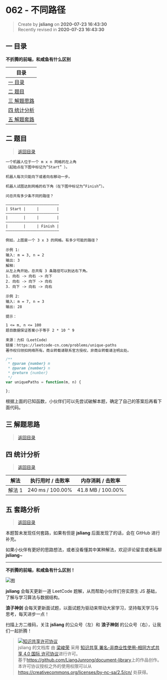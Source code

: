 062 - 不同路径
===

> Create by **jsliang** on **2020-07-23 16:43:30**  
> Recently revised in **2020-07-23 16:43:30**  

## <a name="chapter-one" id="chapter-one"></a>一 目录

**不折腾的前端，和咸鱼有什么区别**

| 目录 |
| --- |
| [一 目录](#chapter-one) |
| <a name="catalog-chapter-two" id="catalog-chapter-two"></a>[二 题目](#chapter-two) |
| <a name="catalog-chapter-three" id="catalog-chapter-three"></a>[三 解题思路](#chapter-three) |
| <a name="catalog-chapter-four" id="catalog-chapter-four"></a>[四 统计分析](#chapter-four) |
| <a name="catalog-chapter-five" id="catalog-chapter-five"></a>[五 解题套路](#chapter-five) |

## <a name="chapter-two" id="chapter-two"></a>二 题目

> [返回目录](#chapter-one)

```
一个机器人位于一个 m x n 网格的左上角 
（起始点在下图中标记为“Start” ）。

机器人每次只能向下或者向右移动一步。

机器人试图达到网格的右下角（在下图中标记为“Finish”）。

问总共有多少条不同的路径？

————————————————————————
| Start |     |        |
————————————————————————
|       |     |        |
————————————————————————
|       |     | Finish |
————————————————————————

例如，上图是一个 3 x 3 的网格。有多少可能的路径？

示例 1:
输入: m = 3, n = 2
输出: 3
解释:
从左上角开始，总共有 3 条路径可以到达右下角。
1. 向右 -> 向右 -> 向下
2. 向右 -> 向下 -> 向右
3. 向下 -> 向右 -> 向右

示例 2:
输入: m = 7, n = 3
输出: 28

提示：

1 <= m, n <= 100
题目数据保证答案小于等于 2 * 10 ^ 9

来源：力扣（LeetCode）
链接：https://leetcode-cn.com/problems/unique-paths
著作权归领扣网络所有。商业转载请联系官方授权，非商业转载请注明出处。
```

```js
/**
 * @param {number} m
 * @param {number} n
 * @return {number}
 */
var uniquePaths = function(m, n) {

};
```

根据上面的已知函数，小伙伴们可以先尝试破解本题，确定了自己的答案后再看下面代码。

## <a name="chapter-three" id="chapter-three"></a>三 解题思路

> [返回目录](#chapter-one)

## <a name="chapter-four" id="chapter-four"></a>四 统计分析

> [返回目录](#chapter-one)

| 解法 | 执行用时 / 击败率 | 内存消耗 / 击败率 |
| --- | --- | --- |
| 解法 1 | 240 ms / 100.00%  | 41.8 MB / 100.00% |

## <a name="chapter-five" id="chapter-five"></a>五 套路分析

> [返回目录](#chapter-one)

本题暂未发现任何套路，如果有但是 **jsliang** 后面发现了的话，会在 GitHub 进行补充。

如果小伙伴有更好的思路想法，或者没看懂其中某种解法，欢迎评论留言或者私聊 **jsliang**~

---

**不折腾的前端，和咸鱼有什么区别！**

![图](https://github.com/LiangJunrong/document-library/blob/master/public-repertory/img/z-index-small.png?raw=true)

**jsliang** 会每天更新一道 LeetCode 题解，从而帮助小伙伴们夯实原生 JS 基础，了解与学习算法与数据结构。

**浪子神剑** 会每天更新面试题，以面试题为驱动来带动大家学习，坚持每天学习与思考，每天进步一点！

扫描上方二维码，关注 **jsliang** 的公众号（左）和 **浪子神剑** 的公众号（右），让我们一起折腾！

> <a rel="license" href="http://creativecommons.org/licenses/by-nc-sa/4.0/"><img alt="知识共享许可协议" style="border-width:0" src="https://i.creativecommons.org/l/by-nc-sa/4.0/88x31.png" /></a><br /><span xmlns:dct="http://purl.org/dc/terms/" property="dct:title">jsliang 的文档库</span> 由 <a xmlns:cc="http://creativecommons.org/ns#" href="https://github.com/LiangJunrong/document-library" property="cc:attributionName" rel="cc:attributionURL">梁峻荣</a> 采用 <a rel="license" href="http://creativecommons.org/licenses/by-nc-sa/4.0/">知识共享 署名-非商业性使用-相同方式共享 4.0 国际 许可协议</a>进行许可。<br />基于<a xmlns:dct="http://purl.org/dc/terms/" href="https://github.com/LiangJunrong/document-library" rel="dct:source">https://github.com/LiangJunrong/document-library</a>上的作品创作。<br />本许可协议授权之外的使用权限可以从 <a xmlns:cc="http://creativecommons.org/ns#" href="https://creativecommons.org/licenses/by-nc-sa/2.5/cn/" rel="cc:morePermissions">https://creativecommons.org/licenses/by-nc-sa/2.5/cn/</a> 处获得。